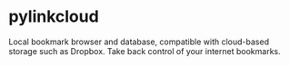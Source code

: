 # pylinkcloud
Local bookmark browser and database, compatible with cloud-based storage such as Dropbox. Take back control of your internet bookmarks.
